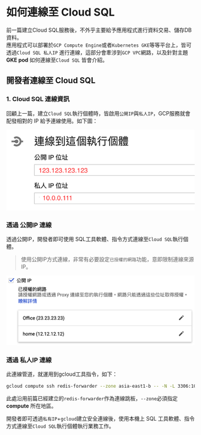 # 如何連線至 Cloud SQL

前一篇建立Cloud SQL服務後，不外乎主要給予應用程式進行資料交易、儲存DB資料。  
應用程式可以部署於`GCP Compute Engine`或者`Kubernetes GKE`等等平台上，皆可透過`Cloud SQL 私人IP` 進行連線，這部分會牽涉到`GCP VPC`網路，以及針對主題 **GKE pod** 如何連線至`Cloud SQL` 皆會介紹。

## 開發者連線至 Cloud SQL

### 1. Cloud SQL 連線資訊

回顧上一篇，建立`Cloud SQL`執行個體時，皆啟用`公開IP`與`私人IP`，GCP服務就會配發相對的 IP 給予連線使用。如下圖：

![](../.gitbook/assets/ying-mu-kuai-zhao-20190923-xia-wu-9.28.57.png)

### 透過 公開IP 連線

透過公開IP，開發者即可使用 SQL工具軟體、指令方式連線至`Cloud SQL`執行個體。

> 使用公開IP方式連線，非常有必要設定`已授權的網路`功能，意即限制連線來源IP。

![](../.gitbook/assets/ying-mu-kuai-zhao-20190923-xia-wu-9.54.23.png)

### 透過 私人IP 連線

此連線管道，就運用到gcloud工具指令，如下：

```bash
gcloud compute ssh redis-forwarder --zone asia-east1-b -- -N -L 3306:10.0.0.111:3306
```

此處沿用前篇已經建立的`redis-forwarder`作為連線跳板，`--zone`必須指定 **compute** 所在地區。

開發者即可透過`私有IP`+`gcloud`建立安全連線後，使用本機上 SQL 工具軟體、指令方式連線至`Cloud SQL`執行個體執行業務工作。


